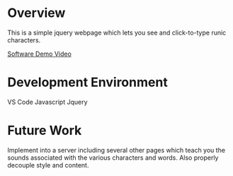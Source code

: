 # Overview


This is a simple jquery webpage which lets you see and click-to-type runic characters.



[Software Demo Video](http://youtube.link.goes.here)

# Development Environment

VS Code
Javascript
Jquery


# Future Work
Implement into a server including several other pages
which teach you the sounds associated with the various characters and words.
Also properly decouple style and content.